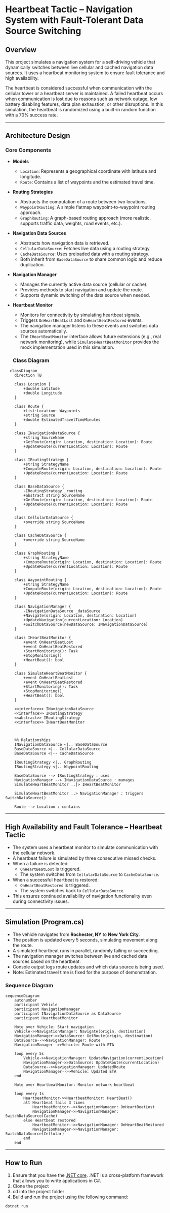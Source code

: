 # Heartbeat Tactic – Navigation System with Fault-Tolerant Data Source Switching

## Overview
This project simulates a navigation system for a self-driving vehicle that dynamically switches between live cellular and cached navigation data sources. It uses a heartbeat monitoring system to ensure fault tolerance and high availability.

The heartbeat is considered successful when communication with the cellular tower or a heartbeat server is maintained. A failed heartbeat occurs when communication is lost due to reasons such as network outage, low battery disabling features, data plan exhaustion, or other disruptions. In this simulation, the heartbeat is randomized using a built-in random function with a 70% success rate.

---

## Architecture Design

### Core Components

- **Models**
  - `Location`: Represents a geographical coordinate with latitude and longitude.
  - `Route`: Contains a list of waypoints and the estimated travel time.

- **Routing Strategies**
  - Abstracts the computation of a route between two locations.
  - `WaypointRouting`: A simple flatmap waypoint-to-waypoint routing approach.
  - `GraphRouting`: A graph-based routing approach (more realistic, supports traffic data, weights, road events, etc.).

- **Navigation Data Sources**
  - Abstracts how navigation data is retrieved.
  - `CellularDataSource`: Fetches live data using a routing strategy.
  - `CacheDataSource`: Uses preloaded data with a routing strategy.
  - Both inherit from `BaseDataSource` to share common logic and reduce duplication.

- **Navigation Manager**
  - Manages the currently active data source (cellular or cache).
  - Provides methods to start navigation and update the route.
  - Supports dynamic switching of the data source when needed.

- **Heartbeat Monitor**
  - Monitors for connectivity by simulating heartbeat signals.
  - Triggers `OnHeartBeatLost` and `OnHeartBeatRestored` events.
  - The navigation manager listens to these events and switches data sources automatically.
  - The `IHeartBeatMonitor` interface allows future extensions (e.g., real network monitoring), while `SimulateHeartBeatMonitor` provides the mock implementation used in this simulation.


  ### Class Diagram
```mermaid
  classDiagram
    direction TB

    class Location {
        +double Latitude
        +double Longitude
    }

    class Route {
        +List~Location~ Waypoints
        +string Source
        +double EstimatedTravelTimeMinutes
    }

    class INavigationDataSource {
        +string SourceName
        +GetRoute(origin: Location, destination: Location): Route
        +UpdateRoute(currentLocation: Location): Route
    }

    class IRoutingStrategy {
        +string StrategyName
        +ComputeRoute(origin: Location, destination: Location): Route
        +UpdateRoute(currentLocation: Location): Route
    }

    class BaseDataSource {
        -IRoutingStrategy _routing
        +abstract string SourceName
        +GetRoute(origin: Location, destination: Location): Route
        +UpdateRoute(currentLocation: Location): Route
    }

    class CellularDataSource {
        +override string SourceName
    }

    class CacheDataSource {
        +override string SourceName
    }

    class GraphRouting {
        +string StrategyName
        +ComputeRoute(origin: Location, destination: Location): Route
        +UpdateRoute(currentLocation: Location): Route
    }

    class WaypointRouting {
        +string StrategyName
        +ComputeRoute(origin: Location, destination: Location): Route
        +UpdateRoute(currentLocation: Location): Route
    }

    class NavigationManager {
        -INavigationDataSource _dataSource
        +Navigate(origin: Location, destination: Location)
        +UpdateNavigation(currentLocation: Location)
        +SwitchDataSource(newDataSource: INavigationDataSource)
    }

    class IHeartBeatMonitor {
        +event OnHeartBeatLost
        +event OnHeartBeatRestored
        +StartMonitoring(): Task
        +StopMonitoring()
        +HeartBeat(): bool
    }

    class SimulateHeartBeatMonitor {
        +event OnHeartBeatLost
        +event OnHeartBeatRestored
        +StartMonitoring(): Task
        +StopMonitoring()
        +HeartBeat(): bool
    }

    <<interface>> INavigationDataSource
    <<interface>> IRoutingStrategy
    <<abstract>> IRoutingStrategy
    <<interface>> IHeartBeatMonitor



    %% Relationships
    INavigationDataSource <|.. BaseDataSource
    BaseDataSource <|-- CellularDataSource
    BaseDataSource <|-- CacheDataSource

    IRoutingStrategy <|.. GraphRouting
    IRoutingStrategy <|.. WaypointRouting

    BaseDataSource --> IRoutingStrategy : uses
    NavigationManager --> INavigationDataSource : manages
    SimulateHeartBeatMonitor ..|> IHeartBeatMonitor

    SimulateHeartBeatMonitor ..> NavigationManager : triggers SwitchDataSource()

    Route --> Location : contains
```
---

## High Availability and Fault Tolerance – Heartbeat Tactic

- The system uses a heartbeat monitor to simulate communication with the cellular network.
- A heartbeat failure is simulated by three consecutive missed checks.
- When a failure is detected:
  - `OnHeartBeatLost` is triggered.
  - The system switches from `CellularDataSource` to `CacheDataSource`.
- When a successful heartbeat is restored:
  - `OnHeartBeatRestored` is triggered.
  - The system switches back to `CellularDataSource`.
- This ensures continued availability of navigation functionality even during connectivity issues.

---

## Simulation (Program.cs)

- The vehicle navigates from **Rochester, NY** to **New York City**.
- The position is updated every 5 seconds, simulating movement along the route.
- A simulated heartbeat runs in parallel, randomly failing or succeeding.
- The navigation manager switches between live and cached data sources based on the heartbeat.
- Console output logs route updates and which data source is being used.
- Note: Estimated travel time is fixed for the purpose of demonstration.

### Sequence Diagram
``` mermaid
sequenceDiagram
    autonumber
    participant Vehicle
    participant NavigationManager
    participant INavigationDataSource as DataSource
    participant HeartbeatMonitor

    Note over Vehicle: Start navigation
    Vehicle->>NavigationManager: Navigate(origin, destination)
    NavigationManager->>DataSource: GetRoute(origin, destination)
    DataSource-->>NavigationManager: Route
    NavigationManager-->>Vehicle: Route with ETA

    loop every 5s
        Vehicle->>NavigationManager: UpdateNavigation(currentLocation)
        NavigationManager->>DataSource: UpdateRoute(currentLocation)
        DataSource-->>NavigationManager: UpdatedRoute
        NavigationManager-->>Vehicle: Updated ETA
    end

    Note over HeartbeatMonitor: Monitor network heartbeat

    loop every 1s
        HeartbeatMonitor->>HeartbeatMonitor: HeartBeat()
        alt Heartbeat fails 3 times
            HeartbeatMonitor-->>NavigationManager: OnHeartBeatLost
            NavigationManager->>NavigationManager: SwitchDataSource(Cache)
        else Heartbeat restored
            HeartbeatMonitor-->>NavigationManager: OnHeartBeatRestored
            NavigationManager->>NavigationManager: SwitchDataSource(Cellular)
        end
    end
```

---

## How to Run
1. Ensure that you have the [.NET core](https://dotnet.microsoft.com/en-us/download). .NET is a cross-platform framework that allows you to write applications in C#.
2. Clone the project
3. cd into the project folder
4. Build and run the project using the following command:
```bash
dotnet run
```

